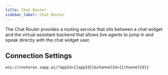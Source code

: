 ```yaml
---
title: Chat Router
sidebar_label: Chat Router
---
```


The Chat Router provides a routing service that sits between a chat widget and the virtual assistant backend that allows live agents to jump in and speak directly with the chat widget user.

## Connection Settings

```
wss://routerws.xapp.ai/?appId={{appId}}&channelId={{channelId}}
```

